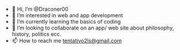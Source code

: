 - 👋 Hi, I’m @Draconer00
- 👀 I’m interested in web and app development
- 🌱 I’m currently learning the basics of coding 
- 💞️ I’m looking to collaborate on an app/ web site about philosophy, history, politics ecc.
- 📫 How to reach me tentativo2ls@gmail.com

<!---
Draconer00/Draconer00 is a ✨ special ✨ repository because its `README.md` (this file) appears on your GitHub profile.
You can click the Preview link to take a look at your changes.
--->
